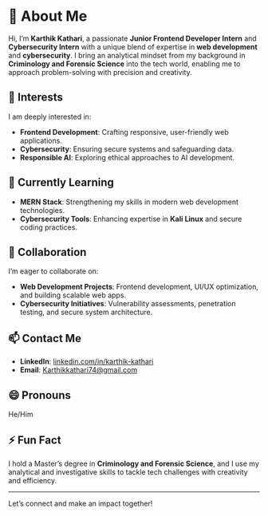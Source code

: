 # 👋 About Me  

Hi, I’m **Karthik Kathari**, a passionate **Junior Frontend Developer Intern** and **Cybersecurity Intern** with a unique blend of expertise in **web development** and **cybersecurity**. I bring an analytical mindset from my background in **Criminology and Forensic Science** into the tech world, enabling me to approach problem-solving with precision and creativity.  

## 👀 Interests  
I am deeply interested in:  
- **Frontend Development**: Crafting responsive, user-friendly web applications.  
- **Cybersecurity**: Ensuring secure systems and safeguarding data.  
- **Responsible AI**: Exploring ethical approaches to AI development.  

## 🌱 Currently Learning  
- **MERN Stack**: Strengthening my skills in modern web development technologies.  
- **Cybersecurity Tools**: Enhancing expertise in **Kali Linux** and secure coding practices.  

## 💞️ Collaboration  
I’m eager to collaborate on:  
- **Web Development Projects**: Frontend development, UI/UX optimization, and building scalable web apps.  
- **Cybersecurity Initiatives**: Vulnerability assessments, penetration testing, and secure system architecture.  

## 📫 Contact Me  
- **LinkedIn**: [linkedin.com/in/karthik-kathari](https://www.linkedin.com/in/karthik-kathari)  
- **Email**: [Karthikkathari74@gmail.com](mailto:Karthikkathari74@gmail.com)  

## 😄 Pronouns  
He/Him  

## ⚡ Fun Fact  
I hold a Master’s degree in **Criminology and Forensic Science**, and I use my analytical and investigative skills to tackle tech challenges with creativity and efficiency.  

---

Let’s connect and make an impact together!  
